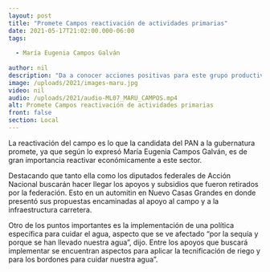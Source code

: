 ```yaml
---
layout: post
title: "Promete Campos reactivación de actividades primarias"
date: 2021-05-17T21:02:00.000-06:00
tags:
  
  - María Eugenia Campos Galván
  
author: nil
description: "Da a conocer acciones positivas para este grupo productivo."
image: /uploads/2021/images-maru.jpg
video: nil
audio: /uploads/2021/audio-ML07_MARU_CAMPOS.mp4
alt: Promete Campos reactivación de actividades primarias
front: false
section: Local
---
```


La reactivación del campo es lo que la candidata del PAN a la gubernatura promete, ya que según lo expresó María Eugenia Campos Galván, es de gran importancia reactivar económicamente a este sector. 

Destacando que tanto ella como los diputados federales de Acción Nacional buscarán hacer llegar los apoyos y subsidios que fueron retirados por la federación. Esto en un automitin en Nuevo Casas Grandes en donde presentó sus propuestas encaminadas al apoyo al campo y a la infraestructura carretera.

Otro de los puntos importantes es la implementación de una política específica para cuidar el agua, aspecto que se ve afectado “por la sequía y porque se han llevado nuestra agua”, dijo. Entre los apoyos que buscará implementar se encuentran aspectos para aplicar la tecnificación de riego y para los bordones para cuidar nuestra agua”.
